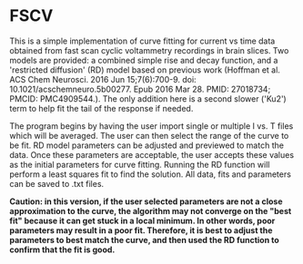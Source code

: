 # FSCV
This is a simple implementation of curve fitting for current vs time data obtained from fast scan cyclic voltammetry recordings in brain slices.
Two models are provided: a combined simple rise and decay function, and a 'restricted diffusion' (RD) model based on previous work (Hoffman et al. ACS Chem Neurosci. 2016 Jun 15;7(6):700-9. doi: 10.1021/acschemneuro.5b00277. Epub 2016 Mar 28. PMID: 27018734; PMCID: PMC4909544.). The only addition here is a second slower ('Ku2') term to help fit the tail of the response if needed.   

The program begins by having the user import single or multiple I vs. T files which will be averaged.  The user can then select the range of the curve to be fit.  RD model parameters can be adjusted and previewed to match the data.  Once these parameters are acceptable, the user accepts these values as the initial parameters for curve fitting.  Running the RD function will perform a least squares fit to find the solution. All data, fits and parameters can be saved to .txt files.  

**Caution: in this version, if the user selected parameters are not a close approximation to the curve, the algorithm may not converge on the "best fit" because it can get stuck in a local minimum. In other words, poor parameters may result in a poor fit.  Therefore, it is best to adjust the parameters to best match the curve, and then used the RD function to confirm that the fit is good.**  
